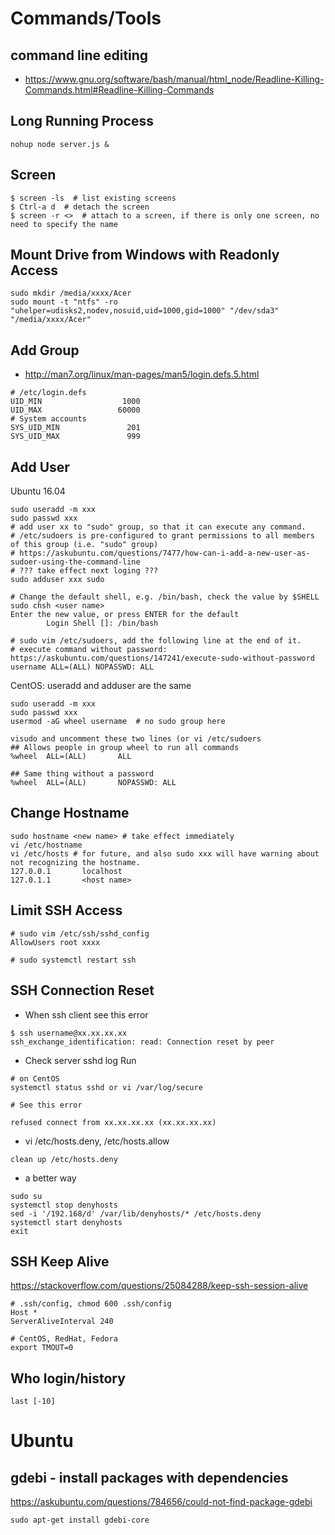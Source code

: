
# Commands/Tools
## command line editing
* https://www.gnu.org/software/bash/manual/html_node/Readline-Killing-Commands.html#Readline-Killing-Commands

## Long Running Process
```
nohup node server.js &
```

## Screen
```
$ screen -ls  # list existing screens
$ Ctrl-a d  # detach the screen
$ screen -r <>  # attach to a screen, if there is only one screen, no need to specify the name
```

## Mount Drive from Windows with Readonly Access
```
sudo mkdir /media/xxxx/Acer
sudo mount -t "ntfs" -ro "uhelper=udisks2,nodev,nosuid,uid=1000,gid=1000" "/dev/sda3" "/media/xxxx/Acer"
```

## Add Group
* http://man7.org/linux/man-pages/man5/login.defs.5.html
```
# /etc/login.defs
UID_MIN                  1000
UID_MAX                 60000
# System accounts
SYS_UID_MIN               201
SYS_UID_MAX               999
```
## Add User
Ubuntu 16.04
```
sudo useradd -m xxx
sudo passwd xxx
# add user xx to "sudo" group, so that it can execute any command. 
# /etc/sudoers is pre-configured to grant permissions to all members of this group (i.e. "sudo" group)
# https://askubuntu.com/questions/7477/how-can-i-add-a-new-user-as-sudoer-using-the-command-line
# ??? take effect next loging ???
sudo adduser xxx sudo

# Change the default shell, e.g. /bin/bash, check the value by $SHELL
sudo chsh <user name> 
Enter the new value, or press ENTER for the default
        Login Shell []: /bin/bash
        
# sudo vim /etc/sudoers, add the following line at the end of it.
# execute command without password: https://askubuntu.com/questions/147241/execute-sudo-without-password
username ALL=(ALL) NOPASSWD: ALL
```
CentOS: useradd and adduser are the same
```
sudo useradd -m xxx
sudo passwd xxx
usermod -aG wheel username  # no sudo group here

visudo and uncomment these two lines (or vi /etc/sudoers
## Allows people in group wheel to run all commands
%wheel  ALL=(ALL)       ALL

## Same thing without a password
%wheel  ALL=(ALL)       NOPASSWD: ALL
```

## Change Hostname
```
sudo hostname <new name> # take effect immediately
vi /etc/hostname
vi /etc/hosts # for future, and also sudo xxx will have warning about not recognizing the hostname.
127.0.0.1       localhost
127.0.1.1       <host name>

```

## Limit SSH Access
```
# sudo vim /etc/ssh/sshd_config
AllowUsers root xxxx

# sudo systemctl restart ssh
```

## SSH Connection Reset
* When ssh client see this error
```
$ ssh username@xx.xx.xx.xx
ssh_exchange_identification: read: Connection reset by peer
```
* Check server sshd log
Run
```
# on CentOS
systemctl status sshd or vi /var/log/secure

# See this error

refused connect from xx.xx.xx.xx (xx.xx.xx.xx)
```
* vi /etc/hosts.deny, /etc/hosts.allow
```
clean up /etc/hosts.deny
```
* a better way
```
sudo su
systemctl stop denyhosts
sed -i '/192.168/d' /var/lib/denyhosts/* /etc/hosts.deny
systemctl start denyhosts
exit
```

## SSH Keep Alive
https://stackoverflow.com/questions/25084288/keep-ssh-session-alive
```
# .ssh/config, chmod 600 .ssh/config
Host *
ServerAliveInterval 240
```
```
# CentOS, RedHat, Fedora
export TMOUT=0
```

## Who login/history
```
last [-10]
```

# Ubuntu

## gdebi - install packages with dependencies
https://askubuntu.com/questions/784656/could-not-find-package-gdebi
```
sudo apt-get install gdebi-core
```
